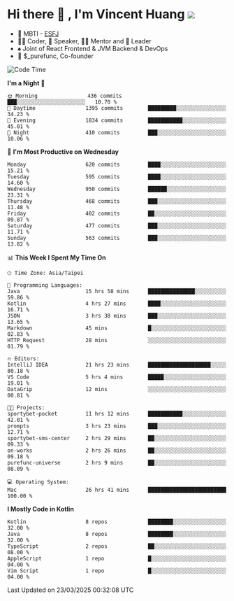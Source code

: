 # Hi there 👋 , I'm Vincent Huang ![](https://komarev.com/ghpvc/?username=Jian-Min-Huang)
- 👀 MBTI - [ESFJ](https://www.16personalities.com/esfj-personality)
- 👨‍💻 Coder, 🎤 Speaker, 👨‍🏫 Mentor and 🚀 Leader
- ♠️ Joint of React Frontend & JVM Backend & DevOps
- 💼 $_purefunc, Co-founder

<!--START_SECTION:waka-->
![Code Time](http://img.shields.io/badge/Code%20Time-5%2C011%20hrs%2024%20mins-blue)

**I'm a Night 🦉** 

```text
🌞 Morning                436 commits         ███░░░░░░░░░░░░░░░░░░░░░░   10.70 % 
🌆 Daytime                1395 commits        █████████░░░░░░░░░░░░░░░░   34.23 % 
🌃 Evening                1834 commits        ███████████░░░░░░░░░░░░░░   45.01 % 
🌙 Night                  410 commits         ███░░░░░░░░░░░░░░░░░░░░░░   10.06 % 
```
📅 **I'm Most Productive on Wednesday** 

```text
Monday                   620 commits         ████░░░░░░░░░░░░░░░░░░░░░   15.21 % 
Tuesday                  595 commits         ████░░░░░░░░░░░░░░░░░░░░░   14.60 % 
Wednesday                950 commits         ██████░░░░░░░░░░░░░░░░░░░   23.31 % 
Thursday                 468 commits         ███░░░░░░░░░░░░░░░░░░░░░░   11.48 % 
Friday                   402 commits         ██░░░░░░░░░░░░░░░░░░░░░░░   09.87 % 
Saturday                 477 commits         ███░░░░░░░░░░░░░░░░░░░░░░   11.71 % 
Sunday                   563 commits         ███░░░░░░░░░░░░░░░░░░░░░░   13.82 % 
```


📊 **This Week I Spent My Time On** 

```text
🕑︎ Time Zone: Asia/Taipei

💬 Programming Languages: 
Java                     15 hrs 58 mins      ███████████████░░░░░░░░░░   59.86 % 
Kotlin                   4 hrs 27 mins       ████░░░░░░░░░░░░░░░░░░░░░   16.71 % 
JSON                     3 hrs 38 mins       ███░░░░░░░░░░░░░░░░░░░░░░   13.65 % 
Markdown                 45 mins             █░░░░░░░░░░░░░░░░░░░░░░░░   02.83 % 
HTTP Request             28 mins             ░░░░░░░░░░░░░░░░░░░░░░░░░   01.79 % 

🔥 Editors: 
IntelliJ IDEA            21 hrs 23 mins      ████████████████████░░░░░   80.18 % 
VS Code                  5 hrs 4 mins        █████░░░░░░░░░░░░░░░░░░░░   19.01 % 
DataGrip                 12 mins             ░░░░░░░░░░░░░░░░░░░░░░░░░   00.81 % 

🐱‍💻 Projects: 
sportybet-pocket         11 hrs 12 mins      ███████████░░░░░░░░░░░░░░   42.01 % 
prompts                  3 hrs 23 mins       ███░░░░░░░░░░░░░░░░░░░░░░   12.71 % 
sportybet-sms-center     2 hrs 29 mins       ██░░░░░░░░░░░░░░░░░░░░░░░   09.33 % 
on-works                 2 hrs 26 mins       ██░░░░░░░░░░░░░░░░░░░░░░░   09.18 % 
purefunc-universe        2 hrs 9 mins        ██░░░░░░░░░░░░░░░░░░░░░░░   08.09 % 

💻 Operating System: 
Mac                      26 hrs 41 mins      █████████████████████████   100.00 % 
```

**I Mostly Code in Kotlin** 

```text
Kotlin                   8 repos             ████████░░░░░░░░░░░░░░░░░   32.00 % 
Java                     8 repos             ████████░░░░░░░░░░░░░░░░░   32.00 % 
TypeScript               2 repos             ██░░░░░░░░░░░░░░░░░░░░░░░   08.00 % 
AppleScript              1 repo              █░░░░░░░░░░░░░░░░░░░░░░░░   04.00 % 
Vim Script               1 repo              █░░░░░░░░░░░░░░░░░░░░░░░░   04.00 % 
```




 Last Updated on 23/03/2025 00:32:08 UTC
<!--END_SECTION:waka-->
